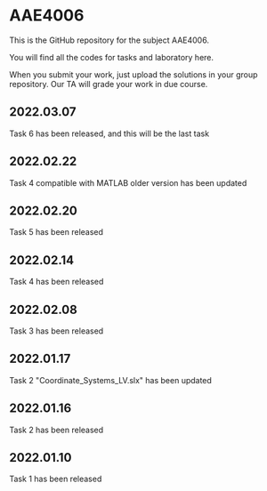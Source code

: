 # AAE4006
This is the GitHub repository for the subject AAE4006.

You will find all the codes for tasks and laboratory here. 

When you submit your work, just upload the solutions in your group repository. Our TA will grade your work in due course.

## 2022.03.07
Task 6 has been released, and this will be the last task
## 2022.02.22
Task 4 compatible with MATLAB older version has been updated
## 2022.02.20
Task 5 has been released
## 2022.02.14
Task 4 has been released
## 2022.02.08
Task 3 has been released
## 2022.01.17
Task 2 "Coordinate_Systems_LV.slx" has been updated
## 2022.01.16
Task 2 has been released
## 2022.01.10
Task 1 has been released


